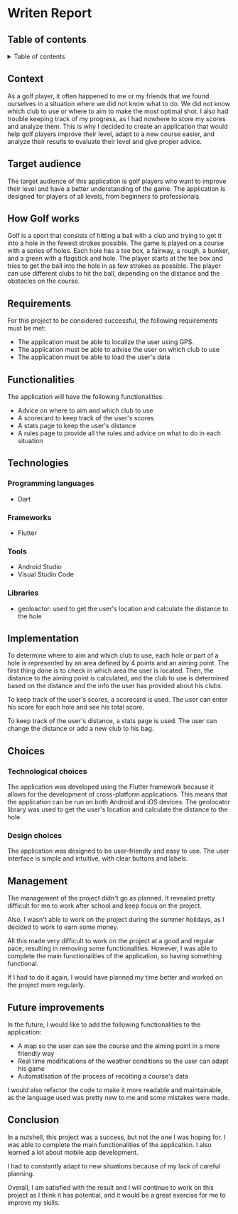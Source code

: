 # Writen Report

## Table of contents

<details>
<summary>Table of contents</summary>

- [Writen Report](#writen-report)
  - [Table of contents](#table-of-contents)
  - [Context](#context)
  - [Target audience](#target-audience)
  - [How Golf works](#how-golf-works)
  - [Requirements](#requirements)
  - [Functionalities](#functionalities)
  - [Technologies](#technologies)
    - [Programming languages](#programming-languages)
    - [Frameworks](#frameworks)
    - [Tools](#tools)
    - [Libraries](#libraries)
  - [Implementation](#implementation)
  - [Choices](#choices)
    - [Technological choices](#technological-choices)
    - [Design choices](#design-choices)
  - [Management](#management)
  - [Future improvements](#future-improvements)
  - [Conclusion](#conclusion)
  
</details>

## Context

As a golf player, it often happened to me or my friends that we found ourselves in a situation where we did not know what to do. We did not know which club to use or where to aim to make the most optimal shot. I also had trouble keeping track of my progress, as I had nowhere to store my scores and analyze them.
This is why I decided to create an application that would help golf players improve their level, adapt to a new course easier, and analyze their results to evaluate their level and give proper advice.

## Target audience

The target audience of this application is golf players who want to improve their level and have a better understanding of the game. The application is designed for players of all levels, from beginners to professionals.

## How Golf works

Golf is a sport that consists of hitting a ball with a club and trying to get it into a hole in the fewest strokes possible. The game is played on a course with a series of holes. Each hole has a tee box, a fairway, a rough, a bunker, and a green with a flagstick and hole. The player starts at the tee box and tries to get the ball into the hole in as few strokes as possible. The player can use different clubs to hit the ball, depending on the distance and the obstacles on the course.

## Requirements

For this project to be considered successful, the following requirements must be met:

- The application must be able to localize the user using GPS.
- The application must be able to advise the user on which club to use
- The application must be able to load the user's data

## Functionalities

The application will have the following functionalities:

- Advice on where to aim and which club to use
- A scorecard to keep track of the user's scores
- A stats page to keep the user's distance
- A rules page to provide all the rules and advice on what to do in each situation

## Technologies

### Programming languages

- Dart

### Frameworks

- Flutter

### Tools

- Android Studio
- Visual Studio Code

### Libraries

- geoloactor: used to get the user's location and calculate the distance to the hole

## Implementation

To determine where to aim and which club to use, each hole or part of a hole is represented by an area defined by 4 points and an aiming point. The first thing done is to check in which area the user is located. Then, the distance to the aiming point is calculated, and the club to use is determined based on the distance and the info the user has provided about his clubs.

To keep track of the user's scores, a scorecard is used. The user can enter his score for each hole and see his total score.

To keep track of the user's distance, a stats page is used. The user can change the distance or add a new club to his bag.

## Choices

### Technological choices

The application was developed using the Flutter framework because it allows for the development of cross-platform applications. This means that the application can be run on both Android and iOS devices. The geolocator library was used to get the user's location and calculate the distance to the hole.

### Design choices

The application was designed to be user-friendly and easy to use. The user interface is simple and intuitive, with clear buttons and labels.

## Management

The management of the project didn't go as planned. It revealed pretty difficult for me to work after school and keep focus on the project.

Also, I wasn't able to work on the project during the summer holidays, as I decided to work to earn some money.

All this made very difficult to work on the project at a good and regular pace, resulting in removing some functionalities. However, I was able to complete the main functionalities of the application, so having something functional.

If I had to do it again, I would have planned my time better and worked on the project more regularly.

## Future improvements

In the future, I would like to add the following functionalities to the application:

- A map so the user can see the course and the aiming point in a more friendly way
- Real time modifications of the weather conditions so the user can adapt his game
- Automatisation of the process of recolting a course's data

I would also refactor the code to make it more readable and maintainable, as the language used was pretty new to me and some mistakes were made.

## Conclusion

In a nutshell, this project was a success, but not the one I was hoping for. I was able to complete the main functionalities of the application. I also learned a lot about mobile app development.

I had to constantly adapt to new situations because of my lack of careful planning.

Overall, I am satisfied with the result and I will continue to work on this project as I think it has potential, and it would be a great exercise for me to improve my skills.
